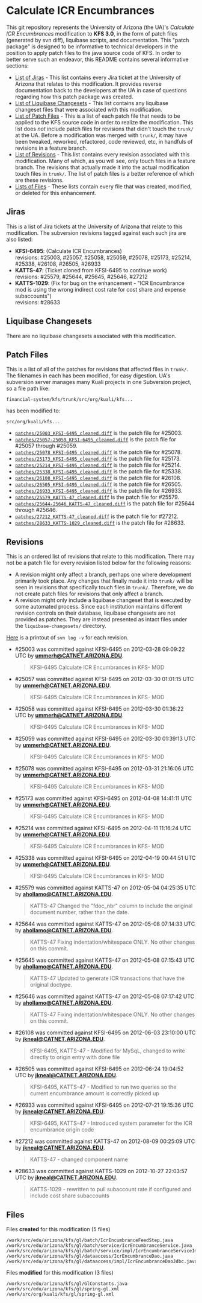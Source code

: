 Calculate ICR Encumbrances
======================

This git repository represents the University of Arizona (the UA)'s _Calculate ICR Encumbrances_ modification to **KFS 3.0**, in the form of patch files (generated by svn diff), liquibase scripts, and documentation.
This "patch package" is designed to be informative to technical developers in the position to
apply patch files to the java source code of KFS. In order to better serve such an endeavor,
this README contains several informative sections:

* <a href="#jiras">List of Jiras</a> - This list contains every Jira ticket at the University of Arizona
  that relates to this modification. It provides reverse documentation back to the developers at
  the UA in case of questions regarding how this patch package was created.
* <a href="#liquibase-changesets">List of Liquibase Changesets</a> - This list contains any
  liquibase changeset files that were associated with this modification.
* <a href="#patch-files">List of Patch Files</a> - This is a list of each patch file that needs
  to be applied to the KFS source code in order to realize the modification. This list does _not_
  include patch files for revisions that didn't touch the `trunk/` at the UA.
  Before a modification was merged with `trunk/`, it may have been tweaked, reworked, refactored,
  code reviewed, etc, in handfuls of revisions in a feature branch.
* <a href="#revisions">List of Revisions</a> - This list contains every revision associated with
  this modification. Many of which, as you will see, only touch files in a feature branch. The
  revisions that actually made it into the actual modification touch files in `trunk/`. The list
  of patch files is a better reference of which are these revisions.
* <a href="#files">Lists of Files</a> - These lists contain every file that was created,
  modified, or deleted for this enhancement.

<h2>Jiras</h2>

This is a list of Jira tickets at the University of Arizona that relate to this modification. The subversion revisions tagged against each such jira are also listed:

* **KFSI-6495**: (Calculate ICR Encumbrances)<br />
  revisions: #25003, #25057, #25058, #25059, #25078, #25173, #25214, #25338, #26108, #26505, #26933
* **KATTS-47**: (Ticket cloned from KFSI-6495 to continue work)<br />
  revisions: #25579, #25644, #25645, #25646, #27212
* **KATTS-1029**: (Fix for bug on the enhancement - "ICR Encumbrance mod is using the wrong indirect cost rate for cost share and expense subaccounts")<br />
  revisions: #28633

<h2>Liquibase Changesets</h2>

There are no liquibase changesets associated with this modification.

<h2>Patch Files</h2>

This is a list of all of the patches for revisions that affected files in `trunk/`. The filenames in each has been modified, for easy digestion. UA's subversion server manages many Kuali projects in one Subversion project, so a file path like:

```
financial-system/kfs/trunk/src/org/kuali/kfs...
```

has been modified to:

```
src/org/kuali/kfs...
```

* [`patches/25003_KFSI-6495_cleaned.diff`](patches/25003_KFSI-6495_cleaned.diff) is the patch file for #25003.
* [`patches/25057-25059_KFSI-6495_cleaned.diff`](patches/25057-25059_KFSI-6495_cleaned.diff) is the patch file for #25057 through #25059.
* [`patches/25078_KFSI-6495_cleaned.diff`](patches/25078_KFSI-6495_cleaned.diff) is the patch file for #25078.
* [`patches/25173_KFSI-6495_cleaned.diff`](patches/25173_KFSI-6495_cleaned.diff) is the patch file for #25173.
* [`patches/25214_KFSI-6495_cleaned.diff`](patches/25214_KFSI-6495_cleaned.diff) is the patch file for #25214.
* [`patches/25338_KFSI-6495_cleaned.diff`](patches/25338_KFSI-6495_cleaned.diff) is the patch file for #25338.
* [`patches/26108_KFSI-6495_cleaned.diff`](patches/26108_KFSI-6495_cleaned.diff) is the patch file for #26108.
* [`patches/26505_KFSI-6495_cleaned.diff`](patches/26505_KFSI-6495_cleaned.diff) is the patch file for #26505.
* [`patches/26933_KFSI-6495_cleaned.diff`](patches/26933_KFSI-6495_cleaned.diff) is the patch file for #26933.
* [`patches/25579_KATTS-47_cleaned.diff`](patches/25579_KATTS-47_cleaned.diff) is the patch file for #25579.
* [`patches/25644-25646_KATTS-47_cleaned.diff`](patches/25644-25646_KATTS-47_cleaned.diff) is the patch file for #25644 through #25646.
* [`patches/27212_KATTS-47_cleaned.diff`](patches/27212_KATTS-47_cleaned.diff) is the patch file for #27212.
* [`patches/28633_KATTS-1029_cleaned.diff`](patches/28633_KATTS-1029_cleaned.diff) is the patch file for #28633.

<h2>Revisions</h2>

This is an ordered list of revisions that relate to this modification. There may not be a patch
file for every revision listed below for the following reasons:

* A revision might only affect a branch, perhaps one where development primarily took place. Any
  changes that finally made it into `trunk/` will be seen in revisions that specifically touch
  files in `trunk/`. Therefore, we do not create patch files for revisions that only affect a
  branch.
* A revision might only include a liquibase changeset that is executed by some automated process.
  Since each institution maintains different revision controls on their database, liquibase
  changesets are not provided as patches. They are instead presented as intact files under the
  `liquibase-changesets/` directory.

[Here](patch_log.txt) is a printout of `svn log -v` for each revision.

*   \#25003 was committed against KFSI-6495 on 2012-03-28 09:09:22 UTC by <strong>ummerh@CATNET.ARIZONA.EDU</strong>.

    > KFSI-6495 Calculate ICR Encumbrances in KFS- MOD
*   \#25057 was committed against KFSI-6495 on 2012-03-30 01:01:15 UTC by <strong>ummerh@CATNET.ARIZONA.EDU</strong>.

    > KFSI-6495 Calculate ICR Encumbrances in KFS- MOD
*   \#25058 was committed against KFSI-6495 on 2012-03-30 01:36:22 UTC by <strong>ummerh@CATNET.ARIZONA.EDU</strong>.

    > KFSI-6495 Calculate ICR Encumbrances in KFS- MOD
*   \#25059 was committed against KFSI-6495 on 2012-03-30 01:39:13 UTC by <strong>ummerh@CATNET.ARIZONA.EDU</strong>.

    > KFSI-6495 Calculate ICR Encumbrances in KFS- MOD
*   \#25078 was committed against KFSI-6495 on 2012-03-31 21:16:06 UTC by <strong>ummerh@CATNET.ARIZONA.EDU</strong>.

    > KFSI-6495 Calculate ICR Encumbrances in KFS- MOD
*   \#25173 was committed against KFSI-6495 on 2012-04-08 14:41:11 UTC by <strong>ummerh@CATNET.ARIZONA.EDU</strong>.

    > KFSI-6495 Calculate ICR Encumbrances in KFS- MOD
*   \#25214 was committed against KFSI-6495 on 2012-04-11 11:16:24 UTC by <strong>ummerh@CATNET.ARIZONA.EDU</strong>.

    > KFSI-6495 Calculate ICR Encumbrances in KFS- MOD
*   \#25338 was committed against KFSI-6495 on 2012-04-19 00:44:51 UTC by <strong>ummerh@CATNET.ARIZONA.EDU</strong>.

    > KFSI-6495 Calculate ICR Encumbrances in KFS- MOD
*   \#25579 was committed against KATTS-47 on 2012-05-04 04:25:35 UTC by <strong>ahollamo@CATNET.ARIZONA.EDU</strong>.

    > KATTS-47
    > Changed the "fdoc_nbr" column to include the original document number, rather than the date.
*   \#25644 was committed against KATTS-47 on 2012-05-08 07:14:33 UTC by <strong>ahollamo@CATNET.ARIZONA.EDU</strong>.

    > KATTS-47
    > Fixing indentation/whitespace ONLY.  No other changes on this commit.
*   \#25645 was committed against KATTS-47 on 2012-05-08 07:15:43 UTC by <strong>ahollamo@CATNET.ARIZONA.EDU</strong>.

    > KATTS-47
    > Updated to generate ICR transactions that have the original doctype.
*   \#25646 was committed against KATTS-47 on 2012-05-08 07:17:42 UTC by <strong>ahollamo@CATNET.ARIZONA.EDU</strong>.

    > KATTS-47
    > Fixing indentation/whitespace ONLY.  No other changes on this commit.
*   \#26108 was committed against KFSI-6495 on 2012-06-03 23:10:00 UTC by <strong>jkneal@CATNET.ARIZONA.EDU</strong>.

    > KFSI-6495, KATTS-47 - Modified for MySqL, changed to write directly to origin entry with done file
*   \#26505 was committed against KFSI-6495 on 2012-06-24 19:04:52 UTC by <strong>jkneal@CATNET.ARIZONA.EDU</strong>.

    > KFSI-6495, KATTS-47 - Modified to run two queries so the current encumbrance amount is correctly picked up
*   \#26933 was committed against KFSI-6495 on 2012-07-21 19:15:36 UTC by <strong>jkneal@CATNET.ARIZONA.EDU</strong>.

    > KFSI-6495, KATTS-47 - Introduced system parameter for the ICR encumbrance origin code
*   \#27212 was committed against KATTS-47 on 2012-08-09 00:25:09 UTC by <strong>jkneal@CATNET.ARIZONA.EDU</strong>.

    > KATTS-47 - changed component name
*   \#28633 was committed against KATTS-1029 on 2012-10-27 22:03:57 UTC by <strong>jkneal@CATNET.ARIZONA.EDU</strong>.

    > KATTS-1029 - rewritten to pull subaccount rate if configured and include cost share subaccounts

<h2>Files</h2>

Files **created** for this modification (5 files)

    /work/src/edu/arizona/kfs/gl/batch/IcrEncumbranceFeedStep.java
    /work/src/edu/arizona/kfs/gl/batch/service/IcrEncumbranceService.java
    /work/src/edu/arizona/kfs/gl/batch/service/impl/IcrEncumbranceServiceImpl.java
    /work/src/edu/arizona/kfs/gl/dataaccess/IcrEncumbranceDao.java
    /work/src/edu/arizona/kfs/gl/dataaccess/impl/IcrEncumbranceDaoJdbc.java

Files **modified** for this modification (3 files)

    /work/src/edu/arizona/kfs/gl/GlConstants.java
    /work/src/edu/arizona/kfs/gl/spring-gl.xml
    /work/src/org/kuali/kfs/gl/spring-gl.xml

